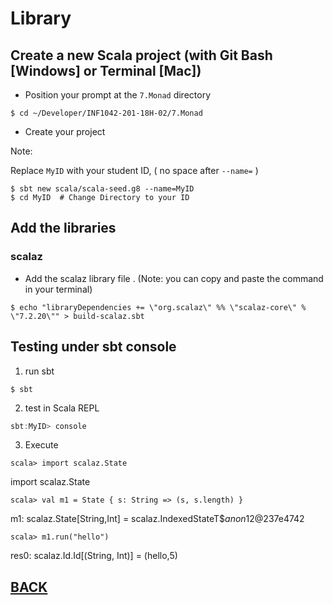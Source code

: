 # Library

## Create a new Scala project (with Git Bash [Windows] or Terminal [Mac])
   
* Position your prompt at the `7.Monad` directory

```shell
$ cd ~/Developer/INF1042-201-18H-02/7.Monad
```

* Create your project

Note: 
   
   Replace `MyID` with your student ID, ( no space after `--name=` )

```shell
$ sbt new scala/scala-seed.g8 --name=MyID
$ cd MyID  # Change Directory to your ID
```

## Add the libraries

### scalaz

* Add the scalaz library file . (Note: you can copy and paste the command in your terminal)

```shell
$ echo "libraryDependencies += \"org.scalaz\" %% \"scalaz-core\" % \"7.2.20\"" > build-scalaz.sbt
```

## Testing under sbt console

1. run sbt

```shell
$ sbt
```

2. test in Scala REPL

```scala
sbt:MyID> console
```

3. Execute

```scala> import scalaz.State```

import scalaz.State

```scala> val m1 = State { s: String => (s, s.length) }```

m1: scalaz.State[String,Int] = scalaz.IndexedStateT$$anon$12@237e4742

```scala> m1.run("hello")```

res0: scalaz.Id.Id[(String, Int)] = (hello,5)

## [BACK](./README.md)

